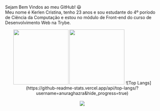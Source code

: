 Sejam Bem Vindos ao meu GitHub!  :smiley:
<br>
Meu nome é Kerlen Cristina, tenho 23 anos e sou estudante do 4º poríodo de Ciência da Computação e estou no módulo de Front-end do curso de Desenvolvimento Web na Trybe.
<br>

<!-- GITHUB STATUS -->
<div align="center">
  <img height="180em" src="https://github-readme-stats.vercel.app/api?username=KerlenDias&show_icons=true&theme=dracula&include_all_commits=true&count_private=true"/>
  <img height="180em" src="https://github-readme-stats.vercel.app/api/top-langs/?username=KerlenDias&layout=compact&langs_count=10&theme=dracula"/>
  ![Top Langs](https://github-readme-stats.vercel.app/api/top-langs/?username=anuraghazra&hide_progress=true)

  <!-- TEMAS: dark, radical, merko, gruvbox, tokyonight, onedark, cobalt, synthwave, highcontrast, dracula -->
</div>

<br>
<!-- REDES SOCIAIS -->
<div align="center">
  <a href="https://www.linkedin.com/in/kerlen-dias-04b90b17a/" target="_blank"><img src="https://img.shields.io/badge/-LinkedIn-%230077B5?style=for-the-badge&logo=linkedin&logoColor=white" target="_blank"></a>  
</div>
<!--
**KerlenDias/KerlenDias** is a ✨ _special_ ✨ repository because its `README.md` (this file) appears on your GitHub profile. :smiley:

Here are some ideas to get you started:

- 🔭 I’m currently working on ...
- 🌱 I’m currently learning ...
- 👯 I’m looking to collaborate on ...
- 🤔 I’m looking for help with ...
- 💬 Ask me about ...
- 📫 How to reach me: ...
- 😄 Pronouns: ...
- ⚡ Fun fact: ...
-->

